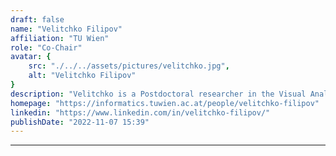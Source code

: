 ```yaml
---
draft: false
name: "Velitchko Filipov"
affiliation: "TU Wien"
role: "Co-Chair"
avatar: {
    src: "./../../assets/pictures/velitchko.jpg",
    alt: "Velitchko Filipov"
}
description: "Velitchko is a Postdoctoral researcher in the Visual Analytics research unit (CVAST), TU Wien. His research interests include information visualization and visual analytics of dynamic graphs and networks."
homepage: "https://informatics.tuwien.ac.at/people/velitchko-filipov"
linkedin: "https://www.linkedin.com/in/velitchko-filipov/"
publishDate: "2022-11-07 15:39"
---
```

****